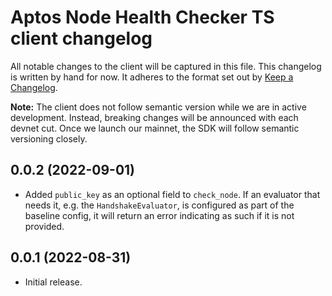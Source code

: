 # Aptos Node Health Checker TS client changelog

All notable changes to the client will be captured in this file. This changelog is written by hand for now. It adheres to the format set out by [Keep a Changelog](https://keepachangelog.com/en/1.0.0/).

**Note:** The client does not follow semantic version while we are in active development. Instead, breaking changes will be announced with each devnet cut. Once we launch our mainnet, the SDK will follow semantic versioning closely.

## 0.0.2 (2022-09-01)
- Added `public_key` as an optional field to `check_node`. If an evaluator that needs it, e.g. the `HandshakeEvaluator`, is configured as part of the baseline config, it will return an error indicating as such if it is not provided.

## 0.0.1 (2022-08-31)
- Initial release.
